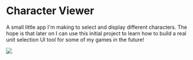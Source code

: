 # Character Viewer
A small little app I'm making to select and display different characters. The hope is that later on I can use this initial
project to learn how to build a real unit selection UI tool for some of my games in the future!

![](https://github.com/aaisara12/CharacterSelector/blob/master/Assets/demo.gif)


